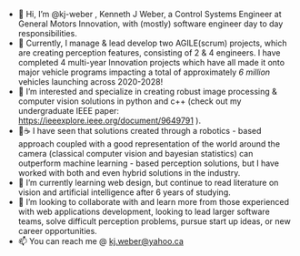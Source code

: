 - 👋 Hi, I’m @kj-weber , Kenneth J Weber, a Control Systems Engineer at General Motors Innovation, with (mostly) software engineer day to day responsibilities. 
- 💼 Currently, I manage & lead develop two AGILE(scrum) projects, which are creating perception features, consisting of 2 & 4 engineers. I have completed 4 multi-year Innovation projects which have all made it onto major vehicle programs impacting a total of approximately *6 million* vehicles launching across 2020-2028! 
- 👀 I’m interested and specialize in creating robust image processing & computer vision solutions in python and c++ 
(check out my undergraduate IEEE paper: https://ieeexplore.ieee.org/document/9649791 ). 
- 🐸☕️ I have seen that solutions created through a robotics - based approach coupled with a good representation of the world around the camera (classical computer vision and bayesian statistics) can outperform machine learning - based perception solutions, but I have worked with both and even hybrid solutions in the industry.
- 🌱 I’m currently learning web design, but continue to read literature on vision and artificial intelligence after 6 years of studying.
- 💞️ I’m looking to collaborate with and learn more from those experienced with web applications development, looking to lead larger software teams, solve difficult perception problems, pursue start up ideas, or new career opportunities.
- 📫 You can reach me @ kj.weber@yahoo.ca

<!---
kj-weber/kj-weber is a ✨ special ✨ repository because its `README.md` (this file) appears on your GitHub profile.
You can click the Preview link to take a look at your changes.
--->
